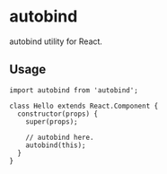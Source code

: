 # autobind
autobind utility for React.

## Usage
```
import autobind from 'autobind';

class Hello extends React.Component {
  constructor(props) {
    super(props);
    
    // autobind here.
    autobind(this);
  }
}
```
